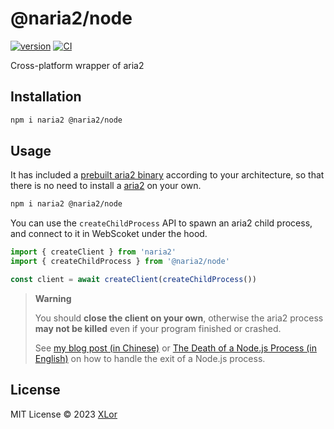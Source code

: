 # @naria2/node

[![version](https://img.shields.io/npm/v/@naria2/node?label=@naria2/node)](https://www.npmjs.com/package/@naria2/node)
[![CI](https://github.com/yjl9903/naria2/actions/workflows/ci.yml/badge.svg)](https://github.com/yjl9903/naria2/actions/workflows/ci.yml)

Cross-platform wrapper of aria2

## Installation

```bash
npm i naria2 @naria2/node
```

## Usage

It has included a [prebuilt aria2 binary](https://github.com/agalwood/Motrix/tree/master/extra) according to your architecture, so that there is no need to install a [aria2](https://github.com/aria2/aria2) on your own.

```bash
npm i naria2 @naria2/node
```

You can use the `createChildProcess` API to spawn an aria2 child process, and connect to it in WebScoket under the hood.

```ts
import { createClient } from 'naria2'
import { createChildProcess } from '@naria2/node'

const client = await createClient(createChildProcess())
```

> **Warning**
>
> You should **close the client on your own**, otherwise the aria2 process **may not be killed** even if your program finished or crashed.
>
> See [my blog post (in Chinese)](https://blog.onekuma.cn/death-of-a-node-process) or [The Death of a Node.js Process (in English)](https://thomashunter.name/posts/2021-03-08-the-death-of-a-nodejs-process) on how to handle the exit of a Node.js process.

## License

MIT License © 2023 [XLor](https://github.com/yjl9903)
